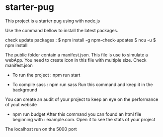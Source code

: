 ﻿# starter-pug

This project is a starter pug using with node.js

Use the command bellow to install the latest packages.

check update packages : 
    $ npm install -g npm-check-updates
    $ ncu -u
    $ npm install 

The public folder contain a manifest.json. This file is use to simulate a webApp. You need to create icon in this file with multiple size. Check manifest.json

* To run the project : npm run start

* To compile sass : npm run sass
Run this command and keep it in the background

You can create an audit of your project to keep an eye on the performance of yout website
* npm run budget
After this command you can found an html file beginning with : example.com. Open it to see the stats of your project

The localhost run on the 5000 port
